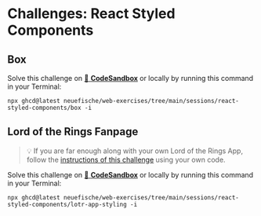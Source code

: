 # Challenges: React Styled Components

## Box

Solve this challenge on
[🔗 **CodeSandbox**](https://codesandbox.io/s/github/neuefische/web-exercises/tree/main/sessions/react-styled-components/box?file=/README.md)
or locally by running this command in your Terminal:

```
npx ghcd@latest neuefische/web-exercises/tree/main/sessions/react-styled-components/box -i
```

## Lord of the Rings Fanpage

> 💡 If you are far enough along with your own Lord of the Rings App, follow the
> [instructions of this challenge](https://github.com/neuefische/web-exercises/tree/main/sessions/react-styled-components-2/lotr-app-styling?file=/README.md)
> using your own code.

Solve this challenge on
[🔗 **CodeSandbox**](https://codesandbox.io/s/github/neuefische/web-exercises/tree/main/sessions/react-styled-components-2/lotr-app-styling?file=/README.md)
or locally by running this command in your Terminal:

```
npx ghcd@latest neuefische/web-exercises/tree/main/sessions/react-styled-components/lotr-app-styling -i
```
